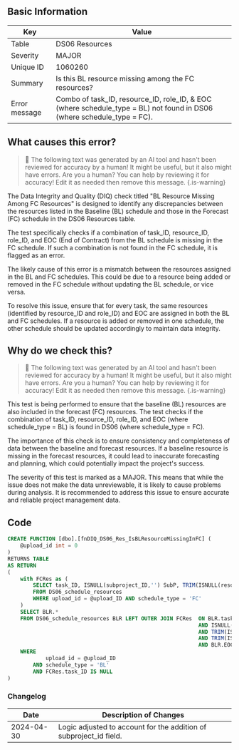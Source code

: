 ## Basic Information
| Key         | Value          |
|-------------|----------------|
| Table       | DS06 Resources |
| Severity    | MAJOR |
| Unique ID   | 1060260   |
| Summary     | Is this BL resource missing among the FC resources? |
| Error message | Combo of task_ID, resource_ID, role_ID, & EOC (where schedule_type = BL) not found in DS06 (where schedule_type = FC). |

## What causes this error?

> :robot: The following text was generated by an AI tool and hasn't been reviewed for accuracy by a human! It might be useful, but it also might have errors. Are you a human? You can help by reviewing it for accuracy! Edit it as needed then remove this message.
{.is-warning}

The Data Integrity and Quality (DIQ) check titled "BL Resource Missing Among FC Resources" is designed to identify any discrepancies between the resources listed in the Baseline (BL) schedule and those in the Forecast (FC) schedule in the DS06 Resources table. 

The test specifically checks if a combination of task_ID, resource_ID, role_ID, and EOC (End of Contract) from the BL schedule is missing in the FC schedule. If such a combination is not found in the FC schedule, it is flagged as an error.

The likely cause of this error is a mismatch between the resources assigned in the BL and FC schedules. This could be due to a resource being added or removed in the FC schedule without updating the BL schedule, or vice versa. 

To resolve this issue, ensure that for every task, the same resources (identified by resource_ID and role_ID) and EOC are assigned in both the BL and FC schedules. If a resource is added or removed in one schedule, the other schedule should be updated accordingly to maintain data integrity.
## Why do we check this?

> :robot: The following text was generated by an AI tool and hasn't been reviewed for accuracy by a human! It might be useful, but it also might have errors. Are you a human? You can help by reviewing it for accuracy! Edit it as needed then remove this message.
{.is-warning}

This test is being performed to ensure that the baseline (BL) resources are also included in the forecast (FC) resources. The test checks if the combination of task_ID, resource_ID, role_ID, and EOC (where schedule_type = BL) is found in DS06 (where schedule_type = FC). 

The importance of this check is to ensure consistency and completeness of data between the baseline and forecast resources. If a baseline resource is missing in the forecast resources, it could lead to inaccurate forecasting and planning, which could potentially impact the project's success. 

The severity of this test is marked as a MAJOR. This means that while the issue does not make the data unreviewable, it is likely to cause problems during analysis. It is recommended to address this issue to ensure accurate and reliable project management data.
## Code

```sql
CREATE FUNCTION [dbo].[fnDIQ_DS06_Res_IsBLResourceMissingInFC] (
	@upload_id int = 0
)
RETURNS TABLE
AS RETURN
(
	with FCRes as (
		SELECT task_ID, ISNULL(subproject_ID,'') SubP, TRIM(ISNULL(resource_ID,'')) ResID, TRIM(ISNULL(role_ID,'')) RoleID, EOC
		FROM DS06_schedule_resources
		WHERE upload_id = @upload_ID AND schedule_type = 'FC'
	)
	SELECT BLR.*
	FROM DS06_schedule_resources BLR LEFT OUTER JOIN FCRes 	ON BLR.task_ID = FCRes.task_ID 
															AND ISNULL(BLR.subproject_ID,'') = FCRes.SubP
															AND TRIM(ISNULL(BLR.resource_ID,'')) = FCRes.ResID 
															AND TRIM(ISNULL(BLR.role_ID,'')) = FCRes.RoleID
															AND BLR.EOC = FCRes.EOC
	WHERE
			upload_id = @upload_ID
		AND schedule_type = 'BL'
		AND FCRes.task_ID IS NULL
)
```

### Changelog

| Date       | Description of Changes   |
| ---------- | ------------------------ |
| 2024-04-30 | Logic adjusted to account for the addition of subproject_id field. |
